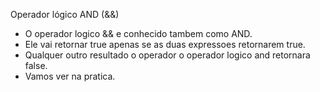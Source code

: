 
Operador lógico AND (&&)

- O operador logico && e conhecido tambem como AND.
- Ele vai retornar true apenas se as duas expressoes retornarem true.
- Qualquer outro resultado o operador o operador logico and retornara false.
- Vamos ver na pratica.
